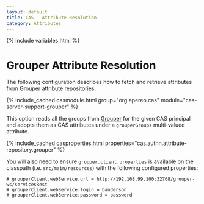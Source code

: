 ```yaml
---
layout: default
title: CAS - Attribute Resolution
category: Attributes
---
```


{% include variables.html %}

# Grouper Attribute Resolution
     
The following configuration describes how to fetch and retrieve attributes from Grouper attribute repositories.

{% include_cached casmodule.html group="org.apereo.cas" module="cas-server-support-grouper" %}

This option reads all the groups from [Grouper](https://incommon.org/software/grouper/) for
the given CAS principal and adopts them as CAS attributes under a `grouperGroups` multi-valued attribute.

{% include_cached casproperties.html properties="cas.authn.attribute-repository.grouper" %}

You will also need to ensure `grouper.client.properties` is available
on the classpath (i.e. `src/main/resources`)
with the following configured properties:

```properties
# grouperClient.webService.url = http://192.168.99.100:32768/grouper-ws/servicesRest
# grouperClient.webService.login = banderson
# grouperClient.webService.password = password
```


